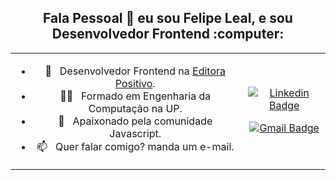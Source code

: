 
<h2 style="text-align: center;">Fala Pessoal 👋  eu sou Felipe Leal, e sou Desenvolvedor Frontend :computer:</h2>

<table boder="0" style="border: 0">
<tr  style="text-align: center; border: 0">
<td  style="text-align: center; border: 0">

- 💼  &nbsp; Desenvolvedor Frontend na [Editora Positivo](http://www.editorapositivo.com.br/).
- 👨‍🎓  &nbsp; Formado em Engenharia da Computação na UP.
- 🥰  &nbsp; Apaixonado pela comunidade Javascript.                                                    
- 📫  &nbsp; Quer falar comigo? manda um e-mail.                                                        

</td  style="text-align: center; border: 0">
<td>
  
[![Linkedin Badge](https://img.shields.io/badge/-lealfelipealves-blue?style=flat-square&logo=Linkedin&logoColor=white&link=https://www.linkedin.com/in/lealfelipealves/)](https://www.linkedin.com/in/lealfelipealves/) 

[![Gmail Badge](https://img.shields.io/badge/-lealfelipealves-c14438?style=flat-square&logo=Gmail&logoColor=white&link=mailto:contato@felipeleal.eng.br)](mailto:contato@felipeleal.eng.br)

</td>
</tr>
</table>


